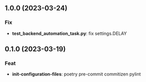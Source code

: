 ## 1.0.0 (2023-03-24)

### Fix

- **test_backend_automation_task.py**: fix settings.DELAY

## 0.1.0 (2023-03-19)

### Feat

- **init-configuration-files**: poetry pre-commit commitizen pylint
